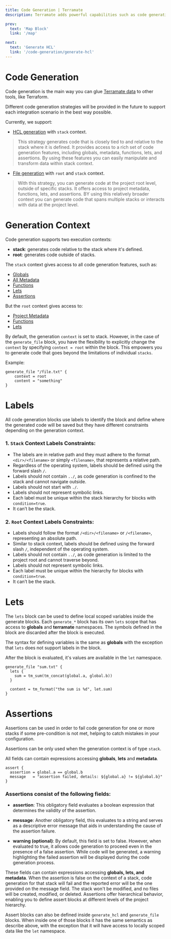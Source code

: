 ```yaml
---
title: Code Generation | Terramate
description: Terramate adds powerful capabilities such as code generation, stacks, orchestration, change detection, data sharing and more to Terraform.

prev:
  text: 'Map Block'
  link: '/map'

next:
  text: 'Generate HCL'
  link: '/code-generation/generate-hcl'
---
```


# Code Generation

Code generation is the main way you can glue [Terramate data](../data-sharing/index.md)
to other tools, like Terraform.

Different code generation strategies will be provided in the future to support
each integration scenario in the best way possible.

Currently, we support:

* [HCL generation](./generate-hcl.md) with `stack` context.
> This strategy generates code that is closely tied to and relative to the stack where it is defined.
It provides access to a rich set of code generation features, including globals, metadata, functions, lets,
and assertions. By using these features you can easily manipulate and transform data within stack context.
>

* [File generation](./generate-file.md) with `root` and `stack` context.
 > With this strategy, you can generate code at the project root level, outside of specific stacks. It offers 
 access to project metadata, functions, lets, and assertions. BY using this relatively broader context you 
 can generate code that spans multiple stacks or interacts with data at the project level.
 >

# Generation Context

Code generation supports two execution contexts:

- **stack**: generates code relative to the stack where it's defined.
- **root**: generates code outside of stacks.

The `stack` context gives access to all code generation features, such as:

* [Globals](../data-sharing/index.md#globals)
* [All Metadata](../data-sharing/index.md#metadata)
* [Functions](../functions/index.md)
* [Lets](#lets)
* [Assertions](#assertions)

But the `root` context gives access to:

* [Project Metadata](../data-sharing/index.md#project-metadata)
* [Functions](../functions/index.md)
* [Lets](#lets)

By default, the generation `context` is set to stack. However, in the case of the `generate_file` block, you have the flexibility to explicitly change the `context` by specifying `context = root` within the block. This empowers you to generate code that goes beyond the limitations of individual `stacks`.

Example:

```hcl
generate_file "/file.txt" {
    context = root
    content = "something"
}
```

# Labels

All code generation blocks use labels to identify the block and define where
the generated code will be saved but they have different constraints depending
on the generation context.

### 1. `Stack` Context Labels Constraints:

* The labels are in relative path and they must adhere to the format `<dir>/<filename>` or simply `<filename>`, that represents a relative path.
* Regardless of the operating system, labels should be defined using the forward slash `/`.
* Labels should not contain `../`, as code generation is confined to the stack and cannot navigate outside.
* Labels should not start with `./`.
* Labels should not represent symbolic links.
* Each label must be unique within the stack hierarchy for blocks with `condition=true`.
* It can’t be the stack.

### 2. `Root` Context Labels Constraints:

* Labels should follow the format `/<dir>/<filename>` or `/<filename>`, representing an absolute path.
* Similar to stack context, labels should be defined using the forward slash `/`, independent of the operating system.
* Labels should not contain `../`, as code generation is limited to the project root and cannot traverse beyond.
* Labels should not represent symbolic links.
* Each label must be unique within the hierarchy for blocks with `condition=true`.
* It can’t be the stack.


# Lets

The `lets` block can be used to define local scoped variables inside the
generate blocks. Each `generate_*` block has its own `lets` scope that
has access to **globals** and **terramate** namespaces. The symbols defined
in the block are discarded after the block is executed.

The syntax for defining variables is the same as **globals** with the
exception that `lets` does not support labels in the block.

After the block is evaluated, it's values are available in the `let`
namespace.

```hcl
generate_file "sum.txt" {
  lets {
    sum = tm_sum(tm_concat(global.a, global.b))
  }

  content = tm_format("the sum is %d", let.sum)
}
```

# Assertions

Assertions can be used in order to fail code generation for one or more stacks
if some pre-condition is not met, helping to catch mistakes in your configuration.

Assertions can be only used when the generation context is of type `stack`.

All fields can contain expressions accessing **globals**, **lets** and **metadata**.

```hcl
assert {
  assertion = global.a == global.b
  message   = "assertion failed, details: ${global.a} != ${global.b}"
}
```

### Assertions consist of the following fields:

* **assertion**: This obligatory field evaluates a boolean expression that determines the validity of the assertion.

* **message**: Another obligatory field, this evaluates to a string and serves as a descriptive error message that aids in understanding the cause of the assertion failure.

* **warning (optional)**: By default, this field is set to false. However, when evaluated to true, it allows code generation to proceed even in the presence of a false assertion. While code will be generated, a warning highlighting the failed assertion will be displayed during the code generation process.

These fields can contain expressions accessing **globals, lets, and metadata**. When the assertion is false on the context of a stack, code generation for that stack will fail and the reported error will be the one provided on the message field. The stack won't be modified, and no files will be created, modified, or deleted. Assertions offer hierarchical behavior, enabling you to define assert blocks at different levels of the project hierarchy.

Assert blocks can also be defined inside `generate_hcl` and `generate_file` blocks.
When inside one of those blocks it has the same semantics as describe above, with
the exception that it will have access to locally scoped data like the `let` namespace.
